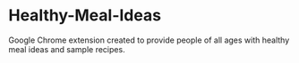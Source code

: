 # Healthy-Meal-Ideas
Google Chrome extension created to provide people of all ages with healthy meal ideas and sample recipes.
